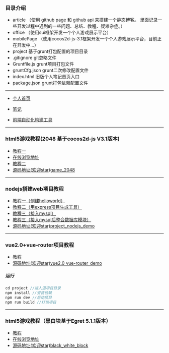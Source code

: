 ### 目录介绍
- article （使用 github page 和 github api 来搭建一个静态博客。 里面记录一些开发过程中遇到的一些问题、总结、教程、疑难杂症。）
- office （使用sui框架开发一个个人游戏展示平台）
- mobilePage （使用cocos2d-js-3.1框架开发一个个人游戏展示平台，目前正在开发中...）
- project 基于grunt打包配置的项目目录
- .gitignore git忽略文件
- Gruntfile.js grunt项目打包文件
- gruntCfg.json grunt二次修改配置文件
- index.html 旧版个人笔记首页入口
- package.json grunt打包依赖配置文件
----------------------------------------------------------------------------------------------------------
- [个人首页](https://zhongxuanrui.github.io/)

- [笔记](https://zhongdz.github.io/article/index.html#all)

- [前端自动化构建工具](https://github.com/zhongDZ/openSource)
----------------------------------------------------------------------------------------------------------
### html5游戏教程(2048 基于cocos2d-js V3.1版本)
  - [教程一](https://github.com/zhongDZ/zhongdz.github.com/issues/30)
  - [在线浏览地址](https://zhongdz.github.io/openSource/game_2048/startup.html)
  - [教程二](https://github.com/zhongDZ/zhongdz.github.com/issues/31)
  - [源码地址(欢迎star)game_2048](https://github.com/zhongDZ/openSource)
----------------------------------------------------------------------------------------------------------
### nodejs搭建web项目教程
 - [教程一（创建helloworld）](https://github.com/zhongDZ/zhongdz.github.com/issues/46)
 - [教程二（用express项目生成工具）](https://github.com/zhongDZ/zhongdz.github.com/issues/47)
 - [教程三（接入mysql）](https://github.com/zhongDZ/zhongdz.github.com/issues/48)
 - [教程三（接入mysql后整合数据库模块）](https://github.com/zhongDZ/zhongdz.github.com/issues/50)
 - [源码地址(欢迎star)project_nodejs_demo](https://github.com/zhongDZ/openSource)
----------------------------------------------------------------------------------------------------------
### vue2.0+vue-router项目教程
- [教程](https://github.com/zhongDZ/zhongdz.github.com/issues/51)
- [源码地址(欢迎star)vue2.0_vue-router_demo](https://github.com/zhongDZ/openSource)
##### 运行
```js
cd project //进入道项目目录
npm install //安装依赖
npm run dev //启动项目
npm run build //打包项目
```
----------------------------------------------------------------------------------------------------------
### html5游戏教程（黑白块基于Egret 5.1.1版本）
- [教程]()
- [在线浏览地址](https://zhongdz.github.io/openSource/black_white_block/index.html)
- [源码地址(欢迎star)black_white_block](https://github.com/zhongDZ/openSource)